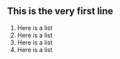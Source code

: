 ## This is the very first line

1. Here is a list
2. Here is a list
3. Here is a list
4. Here is a list
